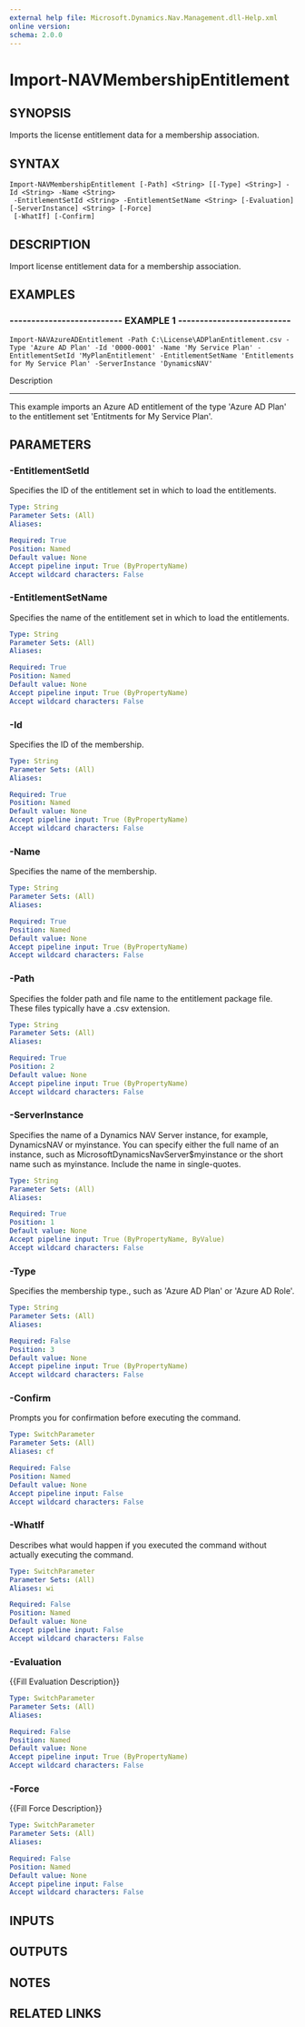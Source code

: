 ```yaml
---
external help file: Microsoft.Dynamics.Nav.Management.dll-Help.xml
online version: 
schema: 2.0.0
---
```


# Import-NAVMembershipEntitlement

## SYNOPSIS
Imports the license entitlement data for a membership association.

## SYNTAX

```
Import-NAVMembershipEntitlement [-Path] <String> [[-Type] <String>] -Id <String> -Name <String>
 -EntitlementSetId <String> -EntitlementSetName <String> [-Evaluation] [-ServerInstance] <String> [-Force]
 [-WhatIf] [-Confirm]
```

## DESCRIPTION
Import license entitlement data for a membership association.

## EXAMPLES

### -------------------------- EXAMPLE 1 --------------------------
```
Import-NAVAzureADEntitlement -Path C:\License\ADPlanEntitlement.csv -Type 'Azure AD Plan' -Id '0000-0001' -Name 'My Service Plan' -EntitlementSetId 'MyPlanEntitlement' -EntitlementSetName 'Entitlements for My Service Plan' -ServerInstance 'DynamicsNAV'
```

Description

-----------

This example imports an Azure AD entitlement of the type 'Azure AD Plan' to the entitlement set 'Entitments for My Service Plan'.

## PARAMETERS

### -EntitlementSetId
Specifies the ID of the entitlement set in which to load the entitlements.

```yaml
Type: String
Parameter Sets: (All)
Aliases: 

Required: True
Position: Named
Default value: None
Accept pipeline input: True (ByPropertyName)
Accept wildcard characters: False
```

### -EntitlementSetName
Specifies the name of the entitlement set in which to load the entitlements.

```yaml
Type: String
Parameter Sets: (All)
Aliases: 

Required: True
Position: Named
Default value: None
Accept pipeline input: True (ByPropertyName)
Accept wildcard characters: False
```

### -Id
Specifies the ID of the membership.

```yaml
Type: String
Parameter Sets: (All)
Aliases: 

Required: True
Position: Named
Default value: None
Accept pipeline input: True (ByPropertyName)
Accept wildcard characters: False
```

### -Name
Specifies the name of the membership.

```yaml
Type: String
Parameter Sets: (All)
Aliases: 

Required: True
Position: Named
Default value: None
Accept pipeline input: True (ByPropertyName)
Accept wildcard characters: False
```

### -Path
Specifies the folder path and file name to the entitlement package file.
These files typically have a .csv extension.

```yaml
Type: String
Parameter Sets: (All)
Aliases: 

Required: True
Position: 2
Default value: None
Accept pipeline input: True (ByPropertyName)
Accept wildcard characters: False
```

### -ServerInstance
Specifies the name of a Dynamics NAV Server instance, for example, DynamicsNAV or myinstance.
You can specify either the full name of an instance, such as MicrosoftDynamicsNavServer$myinstance or the short name such as myinstance.
Include the name in single-quotes.

```yaml
Type: String
Parameter Sets: (All)
Aliases: 

Required: True
Position: 1
Default value: None
Accept pipeline input: True (ByPropertyName, ByValue)
Accept wildcard characters: False
```

### -Type
Specifies the membership type., such as  'Azure AD Plan' or 'Azure AD Role'.

```yaml
Type: String
Parameter Sets: (All)
Aliases: 

Required: False
Position: 3
Default value: None
Accept pipeline input: True (ByPropertyName)
Accept wildcard characters: False
```

### -Confirm
Prompts you for confirmation before executing the command.

```yaml
Type: SwitchParameter
Parameter Sets: (All)
Aliases: cf

Required: False
Position: Named
Default value: None
Accept pipeline input: False
Accept wildcard characters: False
```

### -WhatIf
Describes what would happen if you executed the command without actually executing the command.

```yaml
Type: SwitchParameter
Parameter Sets: (All)
Aliases: wi

Required: False
Position: Named
Default value: None
Accept pipeline input: False
Accept wildcard characters: False
```

### -Evaluation
{{Fill Evaluation Description}}

```yaml
Type: SwitchParameter
Parameter Sets: (All)
Aliases: 

Required: False
Position: Named
Default value: None
Accept pipeline input: True (ByPropertyName)
Accept wildcard characters: False
```

### -Force
{{Fill Force Description}}

```yaml
Type: SwitchParameter
Parameter Sets: (All)
Aliases: 

Required: False
Position: Named
Default value: None
Accept pipeline input: False
Accept wildcard characters: False
```

## INPUTS

## OUTPUTS

## NOTES
## RELATED LINKS

